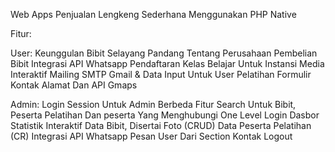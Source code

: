 Web Apps Penjualan Lengkeng Sederhana Menggunakan PHP Native

Fitur:

User:
Keunggulan Bibit
Selayang Pandang Tentang Perusahaan
Pembelian Bibit Integrasi API Whatsapp
Pendaftaran Kelas Belajar Untuk Instansi
Media Interaktif
Mailing SMTP Gmail & Data Input Untuk User Pelatihan
Formulir Kontak
Alamat Dan API Gmaps

Admin:
Login
Session Untuk Admin Berbeda
Fitur Search Untuk Bibit, Peserta Pelatihan Dan peserta Yang Menghubungi
One Level Login
Dasbor Statistik Interaktif
Data Bibit, Disertai Foto (CRUD)
Data Peserta Pelatihan (CR) Integrasi API Whatsapp
Pesan User Dari Section Kontak
Logout
